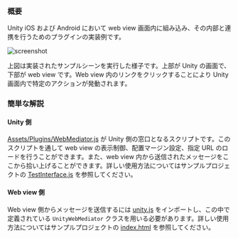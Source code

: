 ### 概要

Unity iOS および Android において web view 画面内に組み込み、その内部と連携を行うためのプラグインの実装例です。

![screenshot](https://github.com/downloads/keijiro/unity-webview-integration/IMG_0004.jpg)

上図は実装されたサンプルシーンを実行した様子です。上部が Unity の画面で、下部が web view です。Web view 内のリンクをクリックすることにより Unity 画面内で特定のアクションが発動されます。

### 簡単な解説

#### Unity 側

[Assets/Plugins/WebMediator.js](https://github.com/keijiro/unity-webview-integration/blob/master/unity/Assets/Plugins/WebMediator.js) が Unity 側の窓口となるスクリプトです。このスクリプトを通して web view の表示制御、配置マージン設定、指定 URL のロードを行うことができます。また、web view 内から送信されたメッセージをここから拾い上げることができます。詳しい使用方法についてはサンプルプロジェクトの [TestInterface.js](https://github.com/keijiro/unity-webview-integration/blob/master/unity/Assets/Scripts/TestInterface.js) を参照してください。

#### Web view 側

Web view 側からメッセージを送信するには [unity.js](https://github.com/keijiro/unity-webview-integration/blob/gh-pages/unity.js) をインポートし、この中で定義されている `UnityWebMediator` クラスを用いる必要があります。詳しい使用方法についてはサンプルプロジェクトの [index.html](https://github.com/keijiro/unity-webview-integration/blob/gh-pages/index.html) を参照してください。
